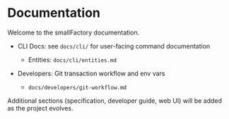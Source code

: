# Documentation

Welcome to the smallFactory documentation.

- CLI Docs: see `docs/cli/` for user-facing command documentation
  - Entities: `docs/cli/entities.md`

- Developers: Git transaction workflow and env vars
  - `docs/developers/git-workflow.md`

Additional sections (specification, developer guide, web UI) will be added as the project evolves.
